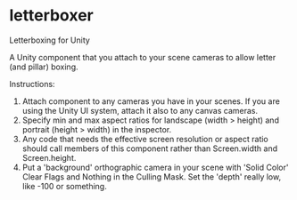 # letterboxer
Letterboxing for Unity

A Unity component that you attach to your scene cameras to allow letter (and pillar) boxing.

Instructions:

1. Attach component to any cameras you have in your scenes. If you are using the Unity UI system, attach it also to any canvas cameras.
2. Specify min and max aspect ratios for landscape (width > height) and portrait (height > width) in the inspector.
3. Any code that needs the effective screen resolution or aspect ratio should call members of this component rather than Screen.width and Screen.height.
4. Put a 'background' orthographic camera in your scene with 'Solid Color' Clear Flags and Nothing in the Culling Mask. Set the 'depth' really low, like -100 or something.
